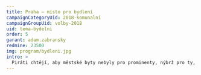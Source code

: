 ```yaml
---
title: Praha – místo pro bydlení
campaignCategoryUid: 2018-komunalni
campaignGroupUid: volby-2018
uid: tema-bydelni
order: 5
garant: adam.zabransky
redmine: 23500
img: program/bydleni.jpg
intro: >
  Piráti chtějí, aby městské byty nebyly pro prominenty, nýbrž pro ty, kteří to skutečně potřebují. I s ohledem na vývoj cen nemovitotostí jsme zastavili privatizaci městských bytů, rozvíjíme počet bezbariérových bytů, domovy pro seniory, mezigenerační komunitní domy a sdílené bydlení. Jako neméně důležitou vnímáme podporu družstev, baugruppe a dalších alternativ ke komerční výstavbě bytů. Velmi důležitá bude též shoda se státem v otázce zrychlení procesu stavebního řízení.<br/><br/> Na půdě výstavby nových bytových jednotek se zasadíme o ucelenou koncepci přeměny brownfieldů a budeme tlačit na developery, aby se v rámci nově navrhovaných projektů podíleli na nákladech na občanskou vybavenost spolu s městem.
---
```

